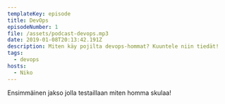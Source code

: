 ```yaml
---
templateKey: episode
title: DevOps
episodeNumber: 1
file: /assets/podcast-devops.mp3
date: 2019-01-08T20:13:42.191Z
description: Miten käy pojilta devops-hommat? Kuuntele niin tiedät!
tags:
  - devops
hosts:
  - Niko
---
```

Ensimmäinen jakso jolla testaillaan miten homma skulaa!
